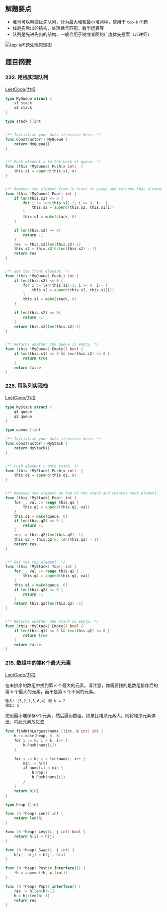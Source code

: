 ## 解题要点
- 堆也可以叫做优先队列，分为最大堆和最小堆两种，常用于 `top-k` 问题
- 栈是先后出的结构，处理括号匹配，数学运算等
- 队列是先进先出的结构，一般会用于树或者图的广度优先搜索（非递归）

![top-k问题处理原理图](https://gitee.com/ixnzone/img-bed/raw/master/2020/12/20201219173136.png)

## 题目摘要
### 232. 用栈实现队列
[LeetCode](https://leetcode.com/problems/implement-queue-using-stacks/)/[力扣](https://leetcode-cn.com/problems/implement-queue-using-stacks)

```go
type MyQueue struct {
    s1 stack
    s2 stack
}

type stack []int


/** Initialize your data structure here. */
func Constructor() MyQueue {
    return MyQueue{}
}


/** Push element x to the back of queue. */
func (this *MyQueue) Push(x int)  {
    this.s1 = append(this.s1, x)
}


/** Removes the element from in front of queue and returns that element. */
func (this *MyQueue) Pop() int {
    if len(this.s2) <= 0 {
        for i := len(this.s1)-1; i >= 0; i-- {
            this.s2 = append(this.s2, this.s1[i])
        }
        this.s1 = make(stack, 0)
    }

    if len(this.s2) <= 0{
        return -1
    }
    res := this.s2[len(this.s2)-1]
    this.s2 = this.s2[0:len(this.s2) - 1]
    return res
}


/** Get the front element. */
func (this *MyQueue) Peek() int {
    if len(this.s2) <= 0 {
        for i := len(this.s1)-1; i >= 0; i-- {
            this.s2 = append(this.s2, this.s1[i])
        }
        this.s1 = make(stack, 0)
    }

    if len(this.s2) <= 0{
        return -1
    }
    return this.s2[len(this.s2)-1]
}


/** Returns whether the queue is empty. */
func (this *MyQueue) Empty() bool {
    if len(this.s1) <= 0 && len(this.s2) <= 0 {
        return true
    }
    return false
}
```

### 225. 用队列实现栈
[LeetCode](https://leetcode.com/problems/implement-stack-using-queues)/[力扣](https://leetcode-cn.com/problems/implement-stack-using-queues)

```go
type MyStack struct {
    q1 queue
    q2 queue
}

type queue []int

/** Initialize your data structure here. */
func Constructor() MyStack {
    return MyStack{}
}


/** Push element x onto stack. */
func (this *MyStack) Push(x int)  {
    this.q1 = append(this.q1, x)
}


/** Removes the element on top of the stack and returns that element. */
func (this *MyStack) Pop() int {
    for _, val := range this.q1 {
        this.q2 = append(this.q2, val)
    }
    this.q1 = make(queue, 0)
    if len(this.q2) <= 0 {
        return -1
    }
    res := this.q2[len(this.q2) -1]
    this.q2 = this.q2[0: len(this.q2) - 1]
    return res
}


/** Get the top element. */
func (this *MyStack) Top() int {
    for _, val := range this.q1 {
        this.q2 = append(this.q2, val)
    }
    this.q1 = make(queue, 0)
    if len(this.q2) <= 0 {
        return -1
    }
    return this.q2[len(this.q2) -1]
}


/** Returns whether the stack is empty. */
func (this *MyStack) Empty() bool {
    if len(this.q1) <= 0 && len(this.q2) <= 0 {
        return true
    }
    return false
}
```

### 215. 数组中的第K个最大元素
[LeetCode]()/[力扣]()

在未排序的数组中找到第 k 个最大的元素。请注意，你需要找的是数组排序后的第 k 个最大的元素，而不是第 k 个不同的元素。

```html
输入: [3,2,1,5,6,4] 和 k = 2
输出: 5
```

使用最小堆保存k个元素，然后遍历数组，如果比堆顶元素大，则将堆顶元素弹出，将此元素放进去

```go
func findKthLargest(nums []int, k int) int {
    h := make(heap, 0, k)
    for i := 0; i < k; i++ {
        h.Push(nums[i])
    }

    for i := k; i < len(nums); i++ {
        min := h[0]
        if nums[i] < min {
            h.Pop()
            h.Push(nums[i])
        }
    }
    return h[0]
}

type heap []int

func (h *heap) Len() int {
    return len(h)
}

func (h *heap) Less(i, j int) bool {
    return h[i] < h[j]
}

func (h *heap) Swap(i, j int) {
    h[i], h[j] = h[j], h[i]
}

func (h *heap) Push(x interface{}) {
    *h = append(*h, x.(int))
}

func (h *heap) Pop() interface{} {
    res := h[len(h)-1]
    h = h[:len(h)-1]
    return res
}
```